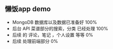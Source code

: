 ## 懒饭app demo

- MongoDB 数据库以及数据已准备好 100%
- 后台 API 菜谱部分的搜索，分类 已经处理  100%
- 后续 的  评论，笔记 ，个人设置 等等 0%
- 后续 处理前端部分 0%